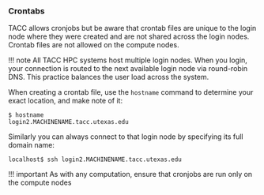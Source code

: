 ### Crontabs

TACC allows cronjobs but be aware that crontab files are unique to the login node where they were created and are not shared across the login nodes.  Crontab files are not allowed on the compute nodes.  

!!! note
	All TACC HPC systems host multiple login nodes.  When you login, your connection is routed to the next available login node via round-robin DNS.   This practice balances the user load across the system.  

When creating a crontab file, use the `hostname` command to determine your exact location, and make note of it:

```cmd-line
$ hostname
login2.MACHINENAME.tacc.utexas.edu
```

Similarly you can always connect to that login node by specifying its full domain name:

```cmd-line
localhost$ ssh login2.MACHINENAME.tacc.utexas.edu
```

!!! important
	As with any computation, ensure that cronjobs are run only on the compute nodes


